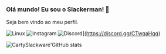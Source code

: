 ### Olá mundo! Eu sou o Slackerman! 🫡
Seja bem vindo ao meu perfil.

![Linux](https://img.shields.io/badge/Linux-FCC624?style=for-the-badge&logo=linux&logoColor=black)
![Instagram](https://img.shields.io/badge/Instagram-E4405F?style=for-the-badge&logo=https://www.instagram.com/slackerman0x01/)
![Discord](https://img.shields.io/badge/Discord-7289DA?style=for-the-badge&logo=discord&logoColor=white)](https://discord.gg/CTwqaHqq)

![CartySlackware'GitHub stats](https://github-readme-stats.vercel.app/api?username=CartySlackware&show_icons=true&theme=radical)
